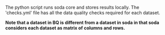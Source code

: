 The python script runs soda core and stores results locally. The 'checks.yml' file has all the data quality checks required for each dataset. 

**Note that a dataset in BQ is different from a dataset in soda in that soda considers each dataset as matrix of columns and rows.**
